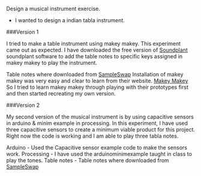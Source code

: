 Design a musical instrument exercise.
- I wanted to design a indian tabla instrument.

###Version 1 

I tried to make a table instrument using makey makey.
This experiment came out as expected. I have downloaded the free version of [Soundplant](http://soundplant.org/) soundplant 
software to add the table notes to specific keys  assigned in makey makey to play the instrument.

Table notes where downloaded from [SampleSwap](http://sampleswap.org/)
Installation of makey makey was very easy and clear to learn from their website. 
[Makey Makey](http://makeymakey.com/how-to/classic/)
So I tried to learn makey makey through playing with their prototypes first and then 
started recreating my own version.

###Version 2 

My second version of the musical instrument is by using capacitive sensors in arduino & minim example in processing.
In this experiment, I have used three capacitive sensors to create a minimum viable product for this project.
Right now the code is working and I am able to play three tabla notes. 

Arduino - Used the Capacitive sensor example code to make the sensors work.
Processing - I have used the arduinominimexample taught in class to play the tones.
Table notes - Table notes where downloaded from [SampleSwap](http://sampleswap.org/)



